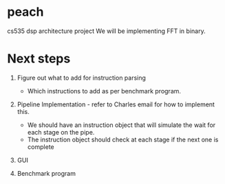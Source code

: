 # peach
cs535 dsp architecture project 
We will be implementing FFT in binary.

# Next steps 
1. Figure out what to add for instruction parsing 
    - Which instructions to add as per benchmark program. 

2. Pipeline Implementation - refer to Charles email for how to implement this. 
    - We should have an instruction object that will simulate the wait for each stage on the pipe.
    - The instruction object should check at each stage if the next one is complete 

2. GUI 

3. Benchmark program 
